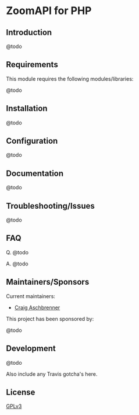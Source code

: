 # ZoomAPI for PHP

## Introduction

@​todo

## Requirements

This module requires the following modules/libraries:

@​todo

## Installation

@​todo

## Configuration

@​todo

## Documentation

@​todo

## Troubleshooting/Issues

@​todo

## FAQ

Q. @​todo

A. @​todo

## Maintainers/Sponsors

Current maintainers:

* [Craig Aschbrenner]()

This project has been sponsored by:

@​todo

## Development

@​todo

Also include any Travis gotcha's here.

## License

[GPLv3](http://www.gnu.org/licenses/gpl-3.0.txt)
